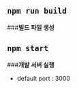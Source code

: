 ## ```npm run build```
###**빌드 파일 생성**
<br>

## ```npm start```
###**개발 서버 실행**
- default port : 3000
